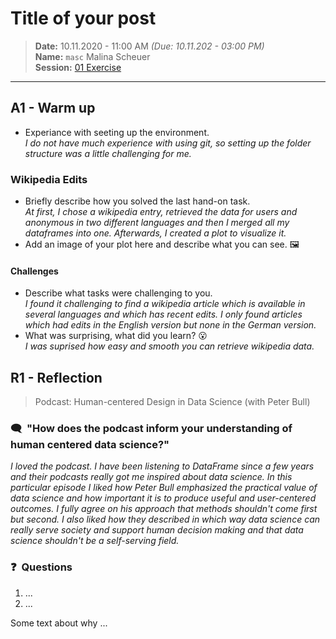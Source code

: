# Title of your post
> **Date:** 10.11.2020 - 11:00 AM *(Due: 10.11.202 - 03:00 PM)*  
> **Name:** `masc` Malina Scheuer  
> **Session:** [01 Exercise](01_exercise)   
----

## A1 - Warm up

* Experiance with seeting up the environment.  
*I do not have much experience with using git, so setting up the folder structure was a little challenging for me.* 

### Wikipedia Edits

* Briefly describe how you solved the last hand-on task.  
*At first, I chose a wikipedia entry, retrieved the data for users and anonymous in two different languages and then I merged all my dataframes into one. 
Afterwards, I created a plot to visualize it.*  
* Add an image of your plot here and describe what you can see. 🖼️ 


#### Challenges
* Describe what tasks were challenging to you.  
*I found it challenging to find a wikipedia article which is available in several languages and which has recent edits. 
I only found articles which had edits in the English version but none in the German version.*  
* What was surprising, what did you learn? 😮   
*I was suprised how easy and smooth you can retrieve wikipedia data.*

## R1 - Reflection
> Podcast: Human-centered Design in Data Science (with Peter Bull)


### 🗨️&nbsp; "How does the podcast inform your understanding of human centered data science?"  
*I loved the podcast. I have been listening to DataFrame since a few years and their podcasts really got me inspired about data science. 
In this particular episode I liked how Peter Bull emphasized the practical value of data science and how important it is to produce useful and user-centered outcomes. 
I fully agree on his approach that methods shouldn't come first but second. I also liked how they described in which way data science 
can really serve society and support human decision making and that data science shouldn't be a self-serving field.*  

### ❓&nbsp; Questions 
1. ...
1. ...

Some text about why ...
